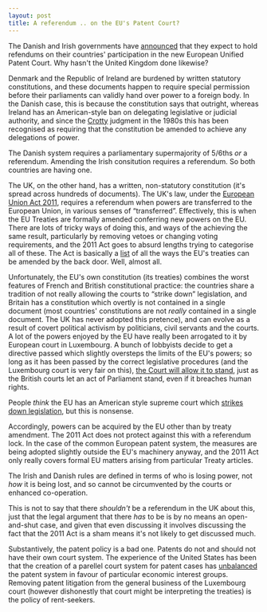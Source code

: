 ```yaml
---
layout: post
title: A referendum .. on the EU's Patent Court?
---
```



The Danish and Irish governments have [announced](http://www.jonworth.eu/denmarks-possible-eu-patent-court-referendum-an-opportunity/)
that they expect to hold refendums on their countries'
participation in the new European Unified Patent Court. Why
hasn't the United Kingdom done likewise?


Denmark and the Republic of Ireland are burdened by written
statutory constitutions, and these documents happen to require special
permission before their parliaments can validly hand over power to a
foreign body. In the Danish case, this is because the constitution
says that outright, whereas Ireland has an American-style ban on
delegating legislative or judicial authority, and since the [Crotty](http://en.wikipedia.org/wiki/Crotty_v._An_Taoiseach)
judgment in the 1980s this has been recognised as requiring that the
constitution be amended to achieve any delegations of power.


The Danish system requires a parliamentary supermajority of 5/6ths
*or* a referendum. Amending the Irish consitution requires a
referendum. So both countries are having one.


The UK, on the other hand, has a written, non-statutory
constitution (it's spread across hundreds of documents). The
UK's law, under the <a href="http://www.legislation.gov.uk/ukpga/2011/12/contents">European
Union Act 2011</a>, requires a referendum when powers are transferred
to the European Union, in various senses of
&#8220;transferred&#8221;. Effectively, this is when the EU Treaties
are formally amended conferring new powers on the EU. There are lots
of tricky ways of doing this, and ways of the achieving the same
result, particularly by removing vetoes or changing voting
requirements, and the 2011 Act goes to absurd lengths trying to
categorise all of these. The Act is basically a [list](http://www.legislation.gov.uk/ukpga/2011/12/schedule/1)
of all the ways the EU's treaties can be amended by the back
door. Well, almost all.


Unfortunately, the EU's own constitution (its treaties)
combines the worst features of French and British constitutional
practice: the countries share a tradition of not really allowing the
courts to &#8220;strike down&#8221; legislation, and Britain has a
constitution which overtly is not contained in a single document (most
countries' constitutions are not *really* contained in a
single document. The UK has never adopted this pretence), and can
evolve as a result of covert political activism by politicians, civil
servants and the courts. A lot of the powers enjoyed by the EU have
really been arrogated to it by European court in Luxembourg. A bunch
of lobbyists decide to get a directive passed which slightly oversteps
the limits of the EU's powers; so long as it has been passed by
the correct legislative procedures (and the Luxembourg court is very
fair on this), <a href="http://blogs.lse.ac.uk/europpblog/2012/03/08/ecj-rubber-stamp-replacement/">the
Court will allow it to stand</a>, just as the British courts let an
act of Parliament stand, even if it breaches human rights.


People *think* the EU has an American style supreme court
which <a href="http://en.wikipedia.org/wiki/Marbury_v._Madison">strikes down
legislation</a>, but this is nonsense.


Accordingly, powers can be acquired by the EU other than by treaty
amendment. The 2011 Act does not protect against this with a
referendum lock. In the case of the common European patent system, the
measures are being adopted slightly outside the EU's machinery
anyway, and the 2011 Act only really covers formal EU matters arising
from particular Treaty articles.


The Irish and Danish rules are defined in terms of who is losing
power, not *how* it is being lost, and so cannot be
circumvented by the courts or enhanced co-operation.


This is not to say that there *shouldn't* be a
referendum in the UK about this, just that the legal argument that
there *has* to be is by no means an open-and-shut case, and
given that even discussing it involves discussing the fact that the
2011 Act is a sham means it's not likely to get discussed
much.


Substantively, the patent policy is a bad one. Patents do not and
should not have their own court system. The experience of the United
States has been that the creation of a parellel court system for
patent cases has [unbalanced](http://www.theatlantic.com/business/archive/2012/07/why-there-are-too-many-patents-in-america/259725/)
the patent system in favour of particular economic interest
groups. Removing patent litigation from the general business of the
Luxembourg court (however dishonestly that court might be interpreting
the treaties) is the policy of rent-seekers.


